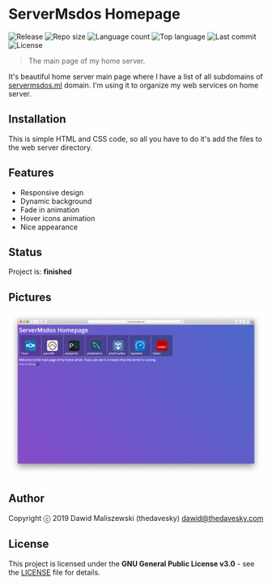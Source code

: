# ServerMsdos Homepage
![Release](https://img.shields.io/github/release/thedavesky/servermsdos-homepage.svg?style=flat-square)
![Repo size](https://img.shields.io/github/repo-size/thedavesky/servermsdos-homepage.svg?style=flat-square)
![Language count](https://img.shields.io/github/languages/count/thedavesky/servermsdos-homepage.svg?style=flat-square)
![Top language](https://img.shields.io/github/languages/top/thedavesky/servermsdos-homepage.svg?style=flat-square)
![Last commit](https://img.shields.io/github/last-commit/thedavesky/servermsdos-homepage.svg?style=flat-square)
![License](https://img.shields.io/github/license/thedavesky/servermsdos-homepage.svg?style=flat-square)
> The main page of my home server.

It's beautiful home server main page where I have a list of all subdomains of [servermsdos.ml](https://servermsdos.ml) domain. I'm using it to organize my web services on home server.

## Installation
This is simple HTML and CSS code, so all you have to do it's add the files to the web server directory.

## Features
- Responsive design
- Dynamic background
- Fade in animation
- Hover icons animation
- Nice appearance

## Status
Project is: **finished**

## Pictures
<div align="center">
	<a href="https://raw.githubusercontent.com/thedavesky/servermsdos-homepage/assets/images/homepage.jpg">
		<img src="https://raw.githubusercontent.com/thedavesky/servermsdos-homepage/assets/images/homepage.jpg" alt="Homepage">
	</a>
</div>

## Author
Copyright ⓒ 2019 Dawid Maliszewski (thedavesky) <dawid@thedavesky.com>

## License
This project is licensed under the **GNU General Public License v3.0** - see the [LICENSE](https://github.com/thedavesky/servermsdos-homepage/blob/master/LICENSE) file for details.
